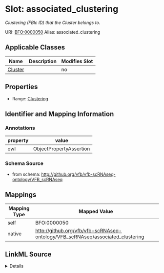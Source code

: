 

# Slot: associated_clustering 


_Clustering (FBlc ID) that the Cluster belongs to._





URI: [BFO:0000050](http://purl.obolibrary.org/obo/BFO_0000050)
Alias: associated_clustering

<!-- no inheritance hierarchy -->





## Applicable Classes

| Name | Description | Modifies Slot |
| --- | --- | --- |
| [Cluster](Cluster.md) |  |  no  |







## Properties

* Range: [Clustering](Clustering.md)





## Identifier and Mapping Information





### Annotations

| property | value |
| --- | --- |
| owl | ObjectPropertyAssertion |




### Schema Source


* from schema: http://github.org/vfb/vfb-scRNAseq-ontology/VFB_scRNAseq




## Mappings

| Mapping Type | Mapped Value |
| ---  | ---  |
| self | BFO:0000050 |
| native | http://github.org/vfb/vfb-scRNAseq-ontology/VFB_scRNAseq/associated_clustering |




## LinkML Source

<details>
```yaml
name: associated_clustering
annotations:
  owl:
    tag: owl
    value: ObjectPropertyAssertion
description: Clustering (FBlc ID) that the Cluster belongs to.
from_schema: http://github.org/vfb/vfb-scRNAseq-ontology/VFB_scRNAseq
rank: 1000
slot_uri: BFO:0000050
alias: associated_clustering
owner: Cluster
domain_of:
- Cluster
range: Clustering

```
</details>